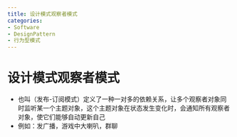 ```yaml
---
title: 设计模式观察者模式
categories:
- Software
- DesignPattern
- 行为型模式
---
```

# 设计模式观察者模式

- 也叫（发布-订阅模式）定义了一种一对多的依赖关系，让多个观察者对象同时监听某一个主题对象，这个主题对象在状态发生变化时，会通知所有观察者对象，使它们能够自动更新自己
- 例如：发广播，游戏中大喇叭，群聊